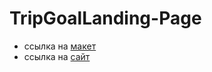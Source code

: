 # TripGoalLanding-Page
- ссылка на [макет](https://www.figma.com/file/CY1zubILd280dPHhfXnrQy/TripGoalLandingPage-u-(Copy)?node-id=0-1&t=tWnLU9V1ZW8bUY2b-0)
- ссылка на [сайт](https://flukostat.github.io/TripGoalLanding-Page/)
